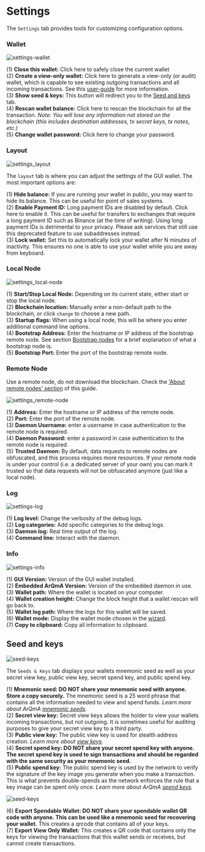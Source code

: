# Settings
The `Settings` tab provides tools for customizing configuration options.

### Wallet
![settings-wallet](media/black_settings-wallet.png)

(1) **Close this wallet:** Click here to safely close the current wallet  
(2) **Create a view-only wallet:** Click here to generate a view-only (or audit) wallet, which is capable to see existing outgoing transactions and all incoming transactions. See this [user-guide](https://getmonero.org/resources/user-guides/view_only.html) for more information.  
(3) **Show seed & keys:** This button will redirect you to the [Seed and keys](#seed-and-keys) tab.  
(4) **Rescan wallet balance:** Click here to rescan the blockchain for all the transaction. *Note: You will lose any information not stored on the blockchain (this includes destination addresses, tx secret keys, tx notes, etc.)*  
(5) **Change wallet password:** Click here to change your password.

### Layout
![settings_layout](media/black_settings-layout.png)

The `layout` tab is where you can adjust the settings of the GUI wallet. The most important options are:

(1) **Hide balance:** If you are running your wallet in public, you may want to hide its balance. This can be useful for point of sales systems.  
(2) **Enable Payment ID:** Long payment IDs are disabled by default. Click here to enable it. This can be useful for transfers to exchanges that require a long payment ID such as Binance (at the time of writing). Using long payment IDs is detrimental to your privacy. Please ask services that still use this deprecated feature to use subaddresses instead.  
(3) **Lock wallet:** Set this to automatically lock your wallet after N minutes of inactivity. This ensures no one is able to use your wallet while you are away from keyboard.

### Local Node
![settings_local-node](media/black_settings-node-local_node.png)

(1) **Start/Stop Local Node:** Depending on its current state, either start or stop the local node.  
(2) **Blockchain location:** Manually enter a non-default path to the blockchain, or click `change` to choose a new path.  
(3) **Startup flags:** When using a local node, this will be where you enter additional command line options.  
(4) **Bootstrap Address:** Enter the hostname or IP address of the bootstrap remote node. See section [Bootstrap nodes](#bootstrap-nodes) for a brief explanation of what a bootstrap node is.  
(5) **Bootstrap Port:** Enter the port of the bootstrap remote node.  


### Remote Node
Use a remote node, do not download the blockchain. Check the ['About remote nodes' section](#about-remote-nodes) of this guide.

![settings_remote-node](media/black_settings-node-remote_node.png)

(1) **Address:** Enter the hostname or IP address of the remote node.  
(2) **Port:** Enter the port of the remote node.  
(3) **Daemon Username:**  enter a username in case authentication to the remote node is required.  
(4) **Daemon Password:**  enter a password in case authentication to the remote node is required.  
(5) **Trusted Daemon:** By default, data requests to remote nodes are obfuscated, and this process requires more resources. If your remote node is under your control (i.e. a dedicated server of your own) you can mark it trusted so that data requests will not be obfuscated anymore (just like a local node).

### Log
![settings-log](media/black_settings-log.png)

(1) **Log level:** Change the verbosity of the debug logs.  
(2) **Log categories:** Add specific categories to the debug logs.  
(3) **Daemon log:** Real time output of the log.  
(4) **Command line:** Interact with the daemon.

### Info
![settings-info](media/black_settings-info.png)

(1) **GUI Version:** Version of the GUI wallet installed.  
(2) **Embedded ArQmA Version:** Version of the embedded daemon in use.  
(3) **Wallet path:** Where the wallet is located on your computer.  
(4) **Wallet creation height:** Change the block height that a wallet rescan will go back to.  
(5) **Wallet log path:** Where the logs for this wallet will be saved.  
(6) **Wallet mode:** Display the wallet mode chosen in the [wizard](#choose-wallet-mode).  
(7) **Copy to clipboard:** Copy all information to clipboard.  

## Seed and keys
![seed-keys](media/black_seed-keys.png)

The `Seeds & Keys` tab displays your wallets mnemonic seed as well as your secret view key, public view key, secret spend key, and public spend key.

(1) **Mnemonic seed: DO NOT share your mnemonic seed with anyone. Store a copy securely.** The mnemonic seed is a 25 word phrase that contains all the information needed to view and spend funds. *Learn more about ArQmA [mnemonic seeds](https://getmonero.org/resources/moneropedia/mnemonicseed.html).*  
(2) **Secret view key:** Secret view keys allows the holder to view your wallets incoming transactions, but not outgoing. It is sometimes useful for auditing purposes to give your secret view key to a third party.  
(3) **Public view key:** The public view key is used for stealth address creation. *Learn more about [view keys](https://getmonero.org/resources/moneropedia/viewkey.html).*  
(4) **Secret spend key: DO NOT share your secret spend key with anyone. The secret spend key is used to sign transactions and should be regarded with the same security as your mnemonic seed.**  
(5) **Public spend key:** The public spend key is used by the network to verify the signature of the key image you generate when you make a transaction. This is what prevents double-spends as the network enforces the rule that a key image can be spent only once. *Learn more about ArQmA [spend keys](https://getmonero.org/resources/moneropedia/spendkey.html).*

![seed-keys](media/black_seed-keys_2.png)

(6) **Export Spendable Wallet: DO NOT share your spendable wallet QR code with anyone. This can be used like a mnemonic seed for recovering your wallet.** This creates a qrcode that contains all of your keys.  
(7) **Export View Only Wallet:** This creates a QR code that contains only the keys for viewing the transactions that this wallet sends or receives, but cannot create transactions.  
